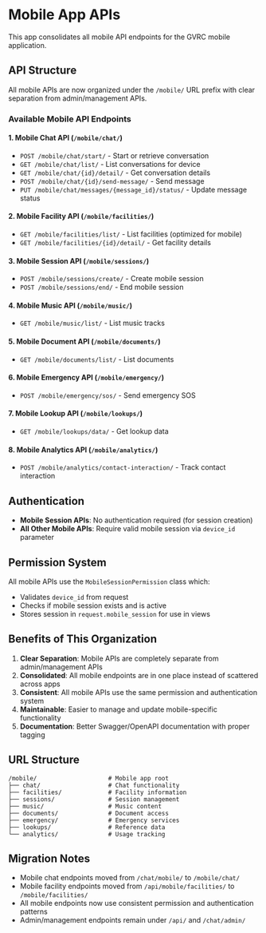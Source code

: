# Mobile App APIs

This app consolidates all mobile API endpoints for the GVRC mobile application.

## API Structure

All mobile APIs are now organized under the `/mobile/` URL prefix with clear separation from admin/management APIs.

### Available Mobile API Endpoints

#### 1. Mobile Chat API (`/mobile/chat/`)
- `POST /mobile/chat/start/` - Start or retrieve conversation
- `GET /mobile/chat/list/` - List conversations for device
- `GET /mobile/chat/{id}/detail/` - Get conversation details
- `POST /mobile/chat/{id}/send-message/` - Send message
- `PUT /mobile/chat/messages/{message_id}/status/` - Update message status

#### 2. Mobile Facility API (`/mobile/facilities/`)
- `GET /mobile/facilities/list/` - List facilities (optimized for mobile)
- `GET /mobile/facilities/{id}/detail/` - Get facility details

#### 3. Mobile Session API (`/mobile/sessions/`)
- `POST /mobile/sessions/create/` - Create mobile session
- `POST /mobile/sessions/end/` - End mobile session

#### 4. Mobile Music API (`/mobile/music/`)
- `GET /mobile/music/list/` - List music tracks

#### 5. Mobile Document API (`/mobile/documents/`)
- `GET /mobile/documents/list/` - List documents

#### 6. Mobile Emergency API (`/mobile/emergency/`)
- `POST /mobile/emergency/sos/` - Send emergency SOS

#### 7. Mobile Lookup API (`/mobile/lookups/`)
- `GET /mobile/lookups/data/` - Get lookup data

#### 8. Mobile Analytics API (`/mobile/analytics/`)
- `POST /mobile/analytics/contact-interaction/` - Track contact interaction

## Authentication

- **Mobile Session APIs**: No authentication required (for session creation)
- **All Other Mobile APIs**: Require valid mobile session via `device_id` parameter

## Permission System

All mobile APIs use the `MobileSessionPermission` class which:
- Validates `device_id` from request
- Checks if mobile session exists and is active
- Stores session in `request.mobile_session` for use in views

## Benefits of This Organization

1. **Clear Separation**: Mobile APIs are completely separate from admin/management APIs
2. **Consolidated**: All mobile endpoints are in one place instead of scattered across apps
3. **Consistent**: All mobile APIs use the same permission and authentication system
4. **Maintainable**: Easier to manage and update mobile-specific functionality
5. **Documentation**: Better Swagger/OpenAPI documentation with proper tagging

## URL Structure

```
/mobile/                    # Mobile app root
├── chat/                   # Chat functionality
├── facilities/             # Facility information
├── sessions/               # Session management
├── music/                  # Music content
├── documents/              # Document access
├── emergency/              # Emergency services
├── lookups/                # Reference data
└── analytics/              # Usage tracking
```

## Migration Notes

- Mobile chat endpoints moved from `/chat/mobile/` to `/mobile/chat/`
- Mobile facility endpoints moved from `/api/mobile/facilities/` to `/mobile/facilities/`
- All mobile endpoints now use consistent permission and authentication patterns
- Admin/management endpoints remain under `/api/` and `/chat/admin/`
